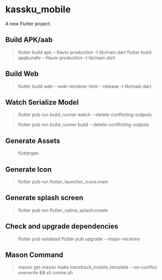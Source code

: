 # kassku_mobile

A new Flutter project.

## Build APK/aab
> flutter build apk --flavor production -t lib/main.dart
> flutter build appbundle --flavor production -t lib/main.dart

## Build Web
> flutter build web --web-renderer html --release -t lib/main.dart

## Watch Serialize Model
> flutter pub run build_runner watch --delete-conflicting-outputs

> flutter pub run build_runner build --delete-conflicting-outputs

## Generate Assets
> fluttergen

## Generate Icon
> flutter pub run flutter_launcher_icons:main

## Generate splash screen
> flutter pub run flutter_native_splash:create

## Check and upgrade dependencies
> flutter pub outdated
> flutter pub upgrade --major-versions

## Mason Command
> mason get
> mason make transtrack_mobile_template --on-conflict overwrite && sh runme.sh